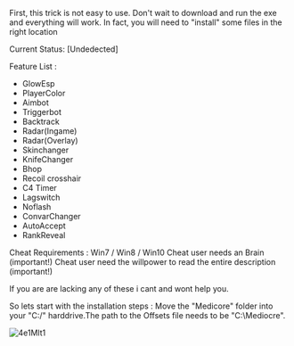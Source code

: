 First, this trick is not easy to use. Don't wait to download and run the exe and everything will work. In fact, you will need to "install" some files in the right location



Current Status: [Undedected]

Feature List :
- GlowEsp
- PlayerColor
- Aimbot
- Triggerbot
- Backtrack
- Radar(Ingame)
- Radar(Overlay)
- Skinchanger
- KnifeChanger
- Bhop
- Recoil crosshair
- C4 Timer
- Lagswitch
- Noflash
- ConvarChanger
- AutoAccept
- RankReveal


Cheat Requirements :
Win7 / Win8 / Win10
Cheat user needs an Brain (important!)
Cheat user need the willpower to read the entire description (important!)

If you are are lacking any of these i cant and wont help you.

So lets start with the installation steps :
Move the "Medicore" folder into your "C:/" harddrive.The path to the Offsets file needs to be "C:\Mediocre".


![4e1Mlt1](https://user-images.githubusercontent.com/101931676/159161715-e8daaf6c-f215-4c60-81c5-7f2b7eb2861b.png)

